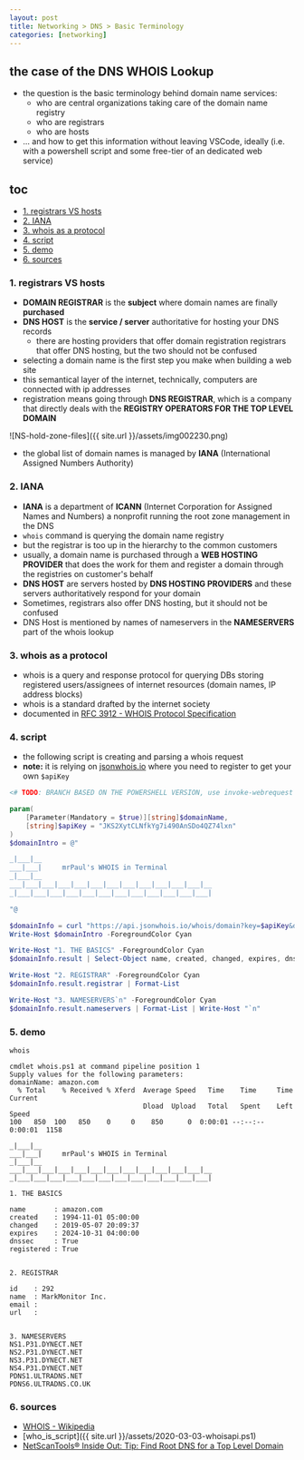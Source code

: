 ```yaml
---
layout: post
title: Networking > DNS > Basic Terminology
categories: [networking]
---
```

## the case	of the DNS WHOIS Lookup
* the question is the basic terminology behind domain name services: 
    * who are central organizations taking care of the domain name registry
    * who are registrars
    * who are hosts
* ... and how to get this information without leaving VSCode, ideally (i.e. with a powershell script and some free-tier of an dedicated web service)

## toc
<!-- TOC -->

- [1. registrars VS hosts](#1-registrars-vs-hosts)
- [2. IANA](#2-iana)
- [3. whois as a protocol](#3-whois-as-a-protocol)
- [4. script](#4-script)
- [5. demo](#5-demo)
- [6. sources](#6-sources)

<!-- /TOC -->

### 1. registrars VS hosts
* **DOMAIN REGISTRAR** is the **subject** where domain names are finally **purchased**
* **DNS HOST** is the **service / server** authoritative for hosting your DNS records
    * there are hosting providers that offer domain registration registrars that offer DNS hosting, but the two should not be confused
* selecting a domain name is the first step you make when building a web site
* this semantical layer of the internet, technically, computers are connected with ip addresses
* registration means going through **DNS REGISTRAR**, which is a company that directly deals with the **REGISTRY OPERATORS FOR THE TOP LEVEL DOMAIN**

![NS-hold-zone-files]({{ site.url }}/assets/img002230.png)

* the global list of domain names is managed by **IANA** (International Assigned Numbers Authority)

### 2. IANA
* **IANA** is a department of **ICANN** (Internet Corporation for Assigned Names and Numbers) a nonprofit running the root zone management in the DNS
* `whois` command is querying the domain name registry
* but the registrar is too up in the hierarchy to the common customers
* usually, a domain name is purchased through a **WEB HOSTING PROVIDER** that does the work for them and register a domain through the registries on customer's behalf
* **DNS HOST** are servers hosted by **DNS HOSTING PROVIDERS** and these servers authoritatively respond for your domain
* Sometimes, registrars also offer DNS hosting, but it should not be confused
* DNS Host is mentioned by names of nameservers in the **NAMESERVERS** part of the whois lookup

### 3. whois as a protocol
* whois is a query and response protocol for querying DBs storing registered users/assignees of internet resources (domain names, IP address blocks)
* whois is a standard drafted by the internet society
* documented in [RFC 3912 - WHOIS Protocol Specification](https://tools.ietf.org/html/rfc3912)


### 4. script
* the following script is creating and parsing a whois request
* **note:** it is relying on [jsonwhois.io](https://jsonwhois.io) where you need to register to get your own `$apiKey`

```powershell
<# TODO: BRANCH BASED ON THE POWERSHELL VERSION, use invoke-webrequest for non-posh-core #>

param(
    [Parameter(Mandatory = $true)][string]$domainName,
    [string]$apiKey = "JKS2XytCLNfkYg7i490AnSDo4QZ74lxn"
)
$domainIntro = @"

_|___|__                                                
___|___|     mrPaul's WHOIS in Terminal                   
_|___|__                                                
___|___|___|___|___|___|___|___|___|___|___|___|__                    
_|___|___|___|___|___|___|___|___|___|___|___|___|                    

"@

$domainInfo = curl "https://api.jsonwhois.io/whois/domain?key=$apiKey&domain=$domainName" | ConvertFrom-Json
Write-Host $domainIntro -ForegroundColor Cyan

Write-Host "1. THE BASICS" -ForegroundColor Cyan
$domainInfo.result | Select-Object name, created, changed, expires, dnssec, registered | Format-List

Write-Host "2. REGISTRAR" -ForegroundColor Cyan
$domainInfo.result.registrar | Format-List

Write-Host "3. NAMESERVERS`n" -ForegroundColor Cyan
$domainInfo.result.nameservers | Format-List | Write-Host "`n"
```

### 5. demo

```
whois

cmdlet whois.ps1 at command pipeline position 1
Supply values for the following parameters:
domainName: amazon.com
  % Total    % Received % Xferd  Average Speed   Time    Time     Time  Current
                                 Dload  Upload   Total   Spent    Left  Speed
100   850  100   850    0     0    850      0  0:00:01 --:--:--  0:00:01  1158

_|___|__                                                
___|___|     mrPaul's WHOIS in Terminal                   
_|___|__                                                
___|___|___|___|___|___|___|___|___|___|___|___|__                    
_|___|___|___|___|___|___|___|___|___|___|___|___|                    

1. THE BASICS

name       : amazon.com
created    : 1994-11-01 05:00:00
changed    : 2019-05-07 20:09:37
expires    : 2024-10-31 04:00:00
dnssec     : True
registered : True


2. REGISTRAR

id    : 292
name  : MarkMonitor Inc.
email :
url   :


3. NAMESERVERS
NS1.P31.DYNECT.NET
NS2.P31.DYNECT.NET
NS3.P31.DYNECT.NET
NS4.P31.DYNECT.NET
PDNS1.ULTRADNS.NET
PDNS6.ULTRADNS.CO.UK
```

### 6. sources
* [WHOIS - Wikipedia](https://en.wikipedia.org/wiki/WHOIS)
* [who_is_script]({{ site.url }}/assets/2020-03-03-whoisapi.ps1)
* [NetScanTools® Inside Out: Tip: Find Root DNS for a Top Level Domain](https://netscantools.blogspot.com/2011/03/tip-find-root-dns-for-top-level-domain.html)
